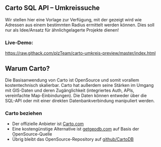 ## Carto SQL API – Umkreissuche  
Wir stellen hier eine Vorlage zur Verfügung,
mit der gezeigt wird wie Adressen aus einem bestimmten Radius ermittelt werden können.
Dies soll nur als Idee/Ansatz für ähnlichgelagerte Projekte dienen! 


### Live-Demo:
https://raw.githack.com/plzTeam/carto-umkreis-preview/master/index.html

## Warum Carto?
Die Basisanwendung von Carto ist OpenSource und somit vorallem kostentechnisch skalierbar.
Carto hat außerdem seine Stärken im Umgang mit GIS-Daten und deren Zugänglichkeit
(integriertes Auth, APIs, vereinfachte Map-Einbindungen).
Die Daten können entweder über die SQL-API oder mit einer direkten Datenbankverbindung manipuliert werden.
### Carto beziehen
+ Der offizielle Anbieter ist [Carto.com](https://carto.com/)
+ Eine kostengünstige Alternative ist [getgeodb.com](https://getgeodb.com/) auf Basis der OpenSource-Quelle
+ Übrig bleibt das OpenSource-Repository auf [github/CartoDB](https://github.com/CartoDB)

